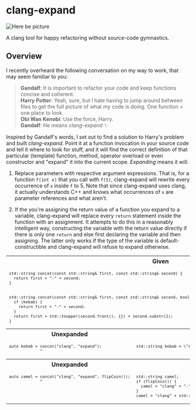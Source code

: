 # clang-expand

![Here be picture](demo.gif)

A clang tool for happy refactoring without source-code gymnastics.

## Overview

I recently overheard the following conversation on my way to work, that may seem familiar to you:

> __Gandalf__: It is important to refactor your code and keep functions concise and coherent.  
> __Harry Potter__: Yeah, sure, but I hate having to jump around between files to get the full picture of what my code is doing. One function = one place to look.  
> __Obi Wan Kenobi__: Use the force, Harry.  
> __Gandalf__: He means *clang-expand* :sparkles:

Inspired by Gandalf's words, I set out to find a solution to Harry's problem and built *clang-expand*. Point it at a function invocation in your source code and tell it where to look for stuff, and it will find the correct definition of that particular (template) function, method, operator overload or even constructor and "expand" it into the current scope. *Expanding* means it will:

1. Replace parameters with respective argument expressions. That is, for a
function `f(int x)` that you call with `f(5)`, clang-expand will rewrite every
occurrence of `x` inside `f` to 5. Note that since clang-expand uses clang, it
actually understands C++ and knows what occurrences of `x` are parameter
references and what aren't.

2. If the you're assigning the return value of a function you expand to a
variable, clang-expand will replace every `return` statement inside the function
with an assignment. It attempts to do this in a reasonably intelligent way,
constructing the variable with the return value directly if there is only one
`return` and else first declaring the variable and then assigning. The latter
only works if the type of the variable is default-constructible and clang-expand
will refuse to expand otherwise.

<table>
<tr><th colspan="2">Given</th></tr>
<tr valign="top"><td colspan="2"><sub><pre lang="cpp">
std::string concat(const std::string&amp; first, const std::string&amp; second) {
  return first + "-" + second;
}
<br>
std::string concat(const std::string&amp; first, const std::string&amp; second, bool kebab) {
  if (kebab) {
    return first + "-" + second;
  }
  return first + std::toupper(second.front(), {}) + second.substr(1);
}
</pre></sub></td></tr>
<tr><th>Unexpanded</th><th>Expanded</th></tr>
<tr valign="top">
<td><sub><pre lang="cpp">
auto kebab = concat("clang", "expand");
             ^
</pre></sub></td>
<td><sub><pre lang="cpp">
std::string kebab = \"clang\" + \"-\" + \"expand\";
</pre></sub></td>
</tr>
<tr><th>Unexpanded</th><th>Expanded</th></tr>
<tr valign="top">
<td><sub><pre lang="cpp">
auto camel = concat("clang", "expand", flipCoin());
             ^
</pre></sub></td>
<td><sub><pre lang="cpp">
std::string camel;
if (flipCoin()) {
  camel = "clang" + "-" + "expand";
}
camel = "clang" + std::toupper("expand".front(), {}) + "expand".substr(1);
</pre></sub></td>
</tr>
</table>
